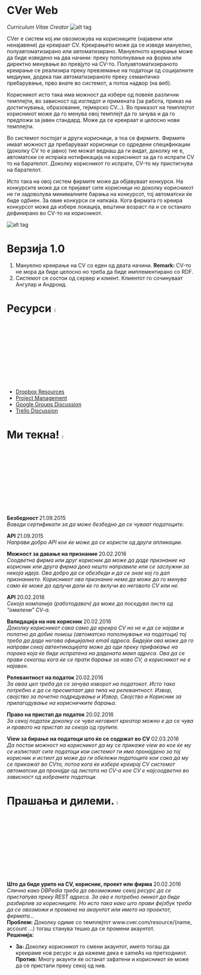 # CVer Web
<i>Curriculum Vitae Creator</i>
![alt tag](http://inspirationfeed.com/wp-content/uploads/2011/04/Music-resume.jpg)

CVer е систем кој им овозможува на корисниците (најавени или ненајавени) да креираат CV. Креирањето може да се изведе мануелно, полуавтоматизирано или автоматизирано. Мануелното креирање може да биде изведено на два начини: преку пополнување на форма или директно менување во превјуто на CV-то. Полуавтоматизираното креирање се реализира преку превземање на податоци од социјалните медиуми, додека пак автоматизираното преку семантичко пребарување, прво внате во системот, а потоа надвор (на веб).

Корисникот исто така има можност да избере од повеќе различни темплејти, во зависност од изгледот и примената (за работа, приказ на достигнувања, образование, гејмерско CV...). Во приказот на темплејтот корисникот може да го менува овој темплејт да го зачува и да го предложи за јавен стандард. Може да се креираат и целосно нови темплејти.

Во системот постојат и други корисници, а тоа се фирмите. Фирмите имаат можност да пребаруваат корисници со одредени спецификации (доколку CV то е јавно) тие можат веднаш да ги видат, доколку не е, автоматски се испраќа нотификација на корисникот за да го испрати CV то на барателот. Доколку корисникот го испрати, CV-то му пристигнува на барателот.

Исто така на овој систем фирмите може да објавуваат конкурси. На конкурсите може да се пријават сите корисници но доколку корисникот не ги задоволува минималните барања на конкурсот, тој автоматски ќе биде одбиен. За овие конкурси се напкаќа. Кога фирмата го креира конкурсот може да избере локација, вештини возраст па и се останато дефинирано во CV-то на корисникот.

![alt tag](https://lh3.googleusercontent.com/-cXc57_WpCDM/VtYbLac1piI/AAAAAAAAAM4/iQlAYpMoEA0/s1600/UseCaseDiagram.png)

# Верзија 1.0

1. Мануелно креирање на CV со еден од двата начини.
<b>Remark: </b> CV-то не мора да биде целосно но треба да биде имплементирано со RDF.
2. Системот се состои од сервер и клиент. Клиентот го сочинуваат Ангулар и Андроид.


# Ресурси <img src="https://s-media-cache-ak0.pinimg.com/236x/c6/a6/eb/c6a6ebcd1a2d9ecbd4311f8a4048c3c2.jpg" width="5%" />

<ul>
  <li>
    <a href="https://www.dropbox.com/sh/u0wknr58jo7hvbg/AABwkSeSJUZvkk_J4lgzcZfwa?dl=0" target="_blank">Dropbox Resources</a>
  </li>
  <li>
    <a href="https://teamcver.visualstudio.com/DefaultCollection/CVer/_backlogs/taskboard/Design%20and%20Development#fullScreen=true" target="_blank">Project Management</a>
  </li>
  <li>
    <a href="https://groups.google.com/forum/#!forum/cverdiscussions" target="_blank">Google Groups Discussion</a>
  </li>
  <li>
    <a href="https://trello.com/b/5O8N5nXi" target="_blank">Trello Discussion</a>
  </li>
</ul>

# Ми текна! <img src="https://tagesgeldheute.com/wp-content/uploads/2014/05/einfall.png" width="5%" style="display: inline-block" />

<p>
  <strong> Безбедност </strong> 21.09.2015 <br />
  <i> Воведи сертификати за да може безбедно да се чуваат податоците.  </i>
</p>

<p>
  <strong> API </strong> 21.09.2015 <br />
  <i> Направи добро API кое ќе може да се користи од други апликации.  </i>
</p>

<p>
  <strong> Можност за давање на признание </strong> 20.02.2016 <br />
  <i> Соодветна фирма или друг корисник да може да даде признание на корисник или друга фирма дека нешто направиле или се заслужни за некоја идеја. Ова добро да се обезбеди и да се знае кој го дал признанието. Корисникот ова признание нема да може да го менува само ќе може да одлучи дали ќе го вклучи во неговото CV или не. </i>
</p>

<p>
  <strong> API </strong> 20.02.2016 <br />
  <i> Секоја компанија (работодавач) да може да поседува листа од "омилени" CV-a.  </i>
</p>

<p>
  <strong> Валидација на нов корисник </strong> 20.02.2016 <br />
  <i> Доколку корисникот сака само да креира CV но не и да се најави и попатно да добие помош (автоматско пополнување на податоци)
  тој треба да даде негова официјална email адреса. Бидејќи ова може да го направи секој автентикацијата може да оди преку прифаќање на порака која ќе биде испратена на дадената маил адреса. Ова да се прави секогаш кога ќе се прати барање за ново CV, а корисникот не е најавен.</i>
</p>

<p>
  <strong> Релевантност на податок </strong> 20.02.2016 <br />
  <i> За оваа цел треба да се зачува изворот на податокот. Исто така потребно е да се пресметаат два типа на релевантност. Извор, својство за почетно подредување и Извор, Својство и Корисник за прилагодување на корисничките барања.</i>
</p>

<p>
  <strong> Право на пристап до податок </strong> 20.02.2016 <br />
  <i> За секој податок доколку се чува неговиот креатор можно е да се чува и правото на пристап за секоја од групите.</i>
</p>

<p>
  <strong> View за бирање на податоци што ќе се содржат во CV </strong> 02.03.2016 <br />
  <i> Да постои можност на корисникот да му се прикаже view во кое ќе му се излистаат сите податоци кои системот ги има пронајдено за тој корисник и истиот да може да ги обележи податоците кои сака да му се прикажат во CVто, потоа кога ќе избере креирај CV системот автоматски да пронајде од листата на CV-а кое CV е најсоодветно во зависност од избраните податоци.</i>
</p>

# Прашања и дилеми. <img src="http://eoi-eivissa.com/images/stories/recursos/question%202.png" width="5%" style="display: inline-block" />

<p>
  <strong> Што да биде урито на CV, корисник, проект или фирма </strong> 20.02.2016 <br />
  <i> Слично како DBPedia треба да овозможиме секој ресурс да се пристапува преку REST адреса. За ова е потребно линкот да биде
  разбирлив за корисниците. Но исто така како што прави фејзбук треба да се овозможи и промена на акаунтот или името на проектот, фирмата...</i> <br />
  <strong>Проблем: </strong> Доколку одиме со темплејтот www.cver.com/resource/(name, account ...) тогаш станува тешко да се промени акаунтот. <br />
  <strong>Решенија: </strong>
  <ul>
    <li>
    <strong>За: </strong>Доколку корисникот го смени акаунтот, името тогаш да креираме нов ресурс и да кажеме дека е sameAs на претходниот. <br />
    <strong>Против:</strong> Многу акаунти ќе останат зафатени и корисникот ќе може да се пристапи преку секој од нив.
  </ul>
</p>
